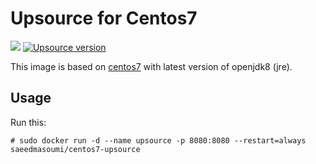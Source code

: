 # Upsource for Centos7

<p>
<a href='https://imagelayers.io/?images=saeedmasoumi/centos7-upsource:latest' title='Get your own badge on imagelayers.io'><img src='https://badge.imagelayers.io/saeedmasoumi/centos7-upsource:latest.svg'></a>
    <a href="https://www.jetbrains.com/upsource/download/">
        <img src="https://img.shields.io/badge/upsource-v2.5.5074-blue.svg"
             alt="Upsource version">
    </a>
</p>

This image is based on [centos7](https://hub.docker.com/r/saeedmasoumi/centos7-openjdk8/) with latest version of openjdk8 (jre).

## Usage

Run this:

```
# sudo docker run -d --name upsource -p 8080:8080 --restart=always saeedmasoumi/centos7-upsource
```
